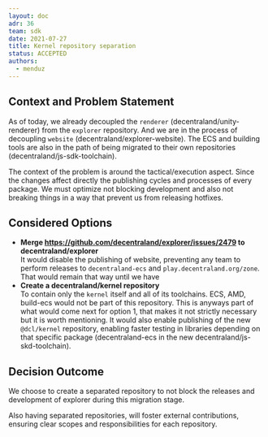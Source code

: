 ```yaml
---
layout: doc
adr: 36
team: sdk
date: 2021-07-27
title: Kernel repository separation
status: ACCEPTED
authors:
  - menduz
---
```


## Context and Problem Statement

As of today, we already decoupled the `renderer` (decentraland/unity-renderer) from the `explorer` repository. And we are in the process of decoupling `website` (decentraland/explorer-website). The ECS and building tools are also in the path of being migrated to their own repositories (decentraland/js-sdk-toolchain).

The context of the problem is around the tactical/execution aspect. Since the changes affect directly the publishing cycles and processes of every package. We must optimize not blocking development and also not breaking things in a way that prevent us from releasing hotfixes.

## Considered Options

- **Merge https://github.com/decentraland/explorer/issues/2479 to decentraland/explorer**  
  It would disable the publishing of website, preventing any team to perform releases to `decentraland-ecs` and `play.decentraland.org/zone`.
  That would remain that way until we have
- **Create a decentraland/kernel repository**  
  To contain only the `kernel` itself and all of its toolchains. ECS, AMD, build-ecs would not be part of this repository. This is anyways part of what would come next for option 1, that makes it not strictly necessary but it is worth mentioning.
  It would also enable publishing of the new `@dcl/kernel` repository, enabling faster testing in libraries depending on that specific package (decentraland-ecs in the new decentraland/js-skd-toolchain).

## Decision Outcome

We choose to create a separated repository to not block the releases and development of explorer during this migration stage.

Also having separated repositories, will foster external contributions, ensuring clear scopes and responsibilities for each repository.
